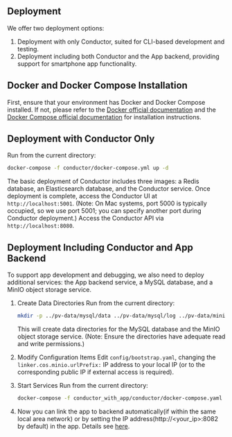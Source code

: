 ## Deployment

We offer two deployment options:  
1. Deployment with only Conductor, suited for CLI-based development and testing.  
2. Deployment including both Conductor and the App backend, providing support for smartphone app functionality.  

## Docker and Docker Compose Installation

First, ensure that your environment has Docker and Docker Compose installed. If not, please refer to the [Docker official documentation](https://docs.docker.com/get-docker/) and the [Docker Compose official documentation](https://docs.docker.com/compose/install/) for installation instructions.

## Deployment with Conductor Only

Run from the current directory:
```bash
docker-compose -f conductor/docker-compose.yml up -d
```
The basic deployment of Conductor includes three images: a Redis database, an Elasticsearch database, and the Conductor service. Once deployment is complete, access the Conductor UI at `http://localhost:5001`. (Note: On Mac systems, port 5000 is typically occupied, so we use port 5001; you can specify another port during Conductor deployment.) Access the Conductor API via `http://localhost:8080`.

## Deployment Including Conductor and App Backend

To support app development and debugging, we also need to deploy additional services: the App backend service, a MySQL database, and a MinIO object storage service.

1. Create Data Directories
   Run from the current directory:
   ```bash
   mkdir -p ../pv-data/mysql/data ../pv-data/mysql/log ../pv-data/minio-data
   ```
   This will create data directories for the MySQL database and the MinIO object storage service. (Note: Ensure the directories have adequate read and write permissions.)

2. Modify Configuration Items
   Edit `config/bootstrap.yaml`, changing the `linker.cos.minio.urlPrefix:` IP address to your local IP (or to the corresponding public IP if external access is required).

3. Start Services
   Run from the current directory:
   ```bash
   docker-compose -f conductor_with_app/conductor/docker-compose.yaml up -d
   ```

4. Now you can link the app to backend automatically(if within the same local area network) or by setting the IP address(http://<your_ip>:8082 by default) in the app. Details see [here](../docs/concepts/app.md).